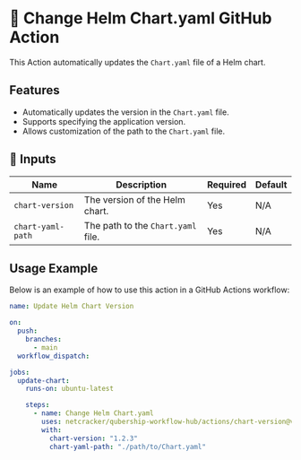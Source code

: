 # 🚀 Change Helm Chart.yaml GitHub Action

This Action automatically updates the `Chart.yaml` file of a Helm chart.

## Features

- Automatically updates the version in the `Chart.yaml` file.
- Supports specifying the application version.
- Allows customization of the path to the `Chart.yaml` file.

## 📌 Inputs

| Name              | Description                            | Required | Default |
| ----------------- | -------------------------------------- | -------- | ------- |
| `chart-version`   | The version of the Helm chart.         | Yes      | N/A     |
| `chart-yaml-path` | The path to the `Chart.yaml` file.     | Yes      | N/A     |

## Usage Example

Below is an example of how to use this action in a GitHub Actions workflow:

```yaml
name: Update Helm Chart Version

on:
  push:
    branches:
      - main
  workflow_dispatch:

jobs:
  update-chart:
    runs-on: ubuntu-latest

    steps:
      - name: Change Helm Chart.yaml
        uses: netcracker/qubership-workflow-hub/actions/chart-version@v2.0.1
        with:
          chart-version: "1.2.3"
          chart-yaml-path: "./path/to/Chart.yaml"
